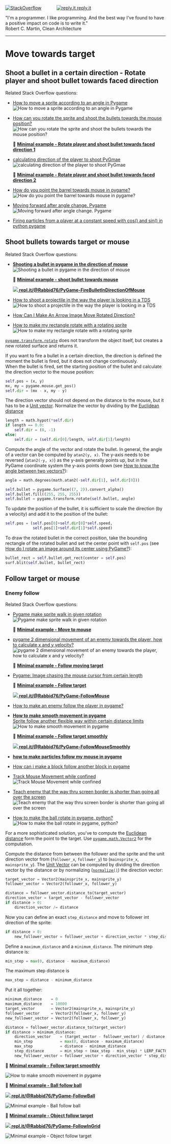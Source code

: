 [![StackOverflow](https://stackexchange.com/users/flair/7322082.png)](https://stackoverflow.com/users/5577765/rabbid76?tab=profile) &nbsp;&nbsp;&nbsp;&nbsp;&nbsp;&nbsp;&nbsp;&nbsp;&nbsp;&nbsp; [![reply.it](../../resource/logo/Repl_it_logo_80.png) reply.it](https://repl.it/repls/folder/PyGame%20Examples)

"I'm a programmer. I like programming. And the best way I've found to have a positive impact on code is to write it."  
Robert C. Martin, Clean Architecture

---

# Move towards target

## Shoot a bullet in a certain direction - Rotate player and shoot bullet towards faced direction

Related Stack Overflow questions:

- [How to move a sprite according to an angle in Pygame](https://stackoverflow.com/questions/46697502/how-to-move-a-sprite-according-to-an-angle-in-pygame/68698440#68698440)  
  ![How to move a sprite according to an angle in Pygame](https://i.sstatic.net/HBVPx.gif)

- [How can you rotate the sprite and shoot the bullets towards the mouse position?](https://stackoverflow.com/questions/59126785/how-can-you-rotate-the-sprite-and-shoot-the-bullets-towards-the-mouse-position/59126918#59126918)  
  ![How can you rotate the sprite and shoot the bullets towards the mouse position?](https://i.sstatic.net/zGoZr.gif)

  📁 **[Minimal example - Rotate player and shoot bullet towards faced direction 1](../../examples/minimal_examples/pygame_minimal_rotate_to_target_fire_bullet_1.py)**

- [calculating direction of the player to shoot PyGmae](https://stackoverflow.com/questions/60464828/calculating-direction-of-the-player-to-shoot-pygame/60465212#60465212)  
  ![calculating direction of the player to shoot PyGmae](https://i.sstatic.net/3F8Mt.gif)

  📁 **[Minimal example - Rotate player and shoot bullet towards faced direction 2](../../examples/minimal_examples/pygame_minimal_rotate_to_target_fire_bullet_2.py)**

- [How do you point the barrel towards mouse in pygame?](https://stackoverflow.com/questions/70283340/how-do-you-point-the-barrel-towards-mouse-in-pygame/70318324#70318324)
  ![How do you point the barrel towards mouse in pygame?](https://i.sstatic.net/dmBVe.gif)

- [Moving forward after angle change. Pygame](https://stackoverflow.com/questions/61106297/moving-forward-after-angle-change-pygame/61106823#61106823)  
  ![Moving forward after angle change. Pygame](https://i.sstatic.net/A7RFW.gif)

- [Firing particles from a player at a constant speed with cos() and sin() in python pygame](https://stackoverflow.com/questions/64993388/firing-particles-from-a-player-at-a-constant-speed-with-cos-and-sin-in-pytho/64994334#64994334)

## Shoot bullets towards target or mouse

Related Stack Overflow questions:

- **[Shooting a bullet in pygame in the direction of mouse](https://stackoverflow.com/questions/59977052/shooting-a-bullet-in-pygame-in-the-direction-of-mouse/59980344#59980344)**  
  ![Shooting a bullet in pygame in the direction of mouse](https://i.sstatic.net/oyzor.gif)

  📁 **[Minimal example - shoot bullet towards mouse](../../examples/minimal_examples/pygame_minimal_move_to_target_fire_bullet_1.py)**

  **[![](https://i.sstatic.net/5jD0C.png) repl.it/@Rabbid76/PyGame-FireBulletInDirectionOfMouse](https://replit.com/@Rabbid76/PyGame-FireBulletInDirectionOfMouse#main.py)**

- [How to shoot a projectile in the way the player is looking in a TDS](https://stackoverflow.com/questions/68970922/how-to-shoot-a-projectile-in-the-way-the-player-is-looking-in-a-tds/68971138#68971138)  
  ![How to shoot a projectile in the way the player is looking in a TDS](https://i.sstatic.net/04Uou.gif)

- [How Can I Make An Arrow Image Move Rotated Direction?](https://stackoverflow.com/questions/65589860/how-can-i-make-an-arrow-image-move-rotated-direction/65592518#65592518)

- [How to make my rectangle rotate with a rotating sprite](https://stackoverflow.com/questions/65622705/how-to-make-my-rectangle-rotate-with-a-rotating-sprite/65640631#65640631)  
  ![How to make my rectangle rotate with a rotating sprite](https://i.sstatic.net/ocqjL.gif)

[`pygame.transform.rotate`](https://www.pygame.org/docs/ref/transform.html#pygame.transform.rotate) does not transform the object itself, but creates a new rotated surface and returns it.

If you want to fire a bullet in a certain direction, the direction is defined the moment the bullet is fired, but it does not change continuously.  
When the bullet is fired, set the starting position of the bullet and calculate the direction vector to the mouse position:

```py
self.pos = (x, y)
mx, my = pygame.mouse.get_pos()
self.dir = (mx - x, my - y)
```

The direction vector should not depend on the distance to the mouse, but it has to be a [Unit vector](https://en.wikipedia.org/wiki/Unit_vector).
Normalize the vector by dividing by the [Euclidean distance](https://en.wikipedia.org/wiki/Euclidean_distance)

```py
length = math.hypot(*self.dir)
if length == 0.0:
    self.dir = (0, -1)
else:
    self.dir = (self.dir[0]/length, self.dir[1]/length)
```

Compute the angle of the vector and rotate the bullet. In general, the angle of a vector can be computed by `atan2(y, x)`. The y-axis needs to be reversed (`atan2(-y, x)`) as the y-axis generally points up, but in the PyGame coordinate system the y-axis points down (see [How to know the angle between two vectors?](https://stackoverflow.com/questions/42258637/how-to-know-the-angle-between-two-vectors/64563327#64563327)):

```py
angle = math.degrees(math.atan2(-self.dir[1], self.dir[0]))

self.bullet = pygame.Surface((7, 2)).convert_alpha()
self.bullet.fill((255, 255, 255))
self.bullet = pygame.transform.rotate(self.bullet, angle)
```

To update the position of the bullet, it is sufficient to scale the direction (by a velocity) and add it to the position of the bullet:

```py
self.pos = (self.pos[0]+self.dir[0]*self.speed,
            self.pos[1]+self.dir[1]*self.speed)
```

To draw the rotated bullet in the correct position, take the bounding rectangle of the rotated bullet and set the center point with `self.pos` (see [How do I rotate an image around its center using PyGame?](https://stackoverflow.com/questions/4183208/how-do-i-rotate-an-image-around-its-center-using-pygame/54714144#54714144)):

```py
bullet_rect = self.bullet.get_rect(center = self.pos)
surf.blit(self.bullet, bullet_rect)  
```

## Follow target or mouse

### Enemy follow

Related Stack Overflow questions:

- [Pygame make sprite walk in given rotation](https://stackoverflow.com/questions/66402816/pygame-make-sprite-walk-in-given-rotation/66403030#66403030)  
  ![Pygame make sprite walk in given rotation](https://i.sstatic.net/SyPzP.gif)

  📁 **[Minimal example - Move to mouse](../../examples/minimal_examples/pygame_minimal_move_follow_4.py)**

- [pygame 2 dimensional movement of an enemy towards the player, how to calculate x and y velocity?](https://stackoverflow.com/questions/66404707/pygame-2-dimensional-movement-of-an-enemy-towards-the-player-how-to-calculate-x/66406985#66406985)  
  ![pygame 2 dimensional movement of an enemy towards the player, how to calculate x and y velocity?](https://i.sstatic.net/PNKiu.gif)

  📁 **[Minimal example - Follow moving target](../../examples/minimal_examples/pygame_minimal_move_follow_5.py)**

- [Pygame: Image chasing the mouse cursor from certain length](https://stackoverflow.com/questions/55168892/pygame-image-chasing-the-mouse-cursor-from-certain-length/55169273#55169273)

  📁 **[Minimal example - Follow target](../../examples/minimal_examples/pygame_minimal_move_follow_1.py)**

  **[![](https://i.sstatic.net/5jD0C.png) repl.it/@Rabbid76/PyGame-FollowMouse](https://replit.com/@Rabbid76/PyGame-FollowMouse#main.py)**

- [How to make an enemy follow the player in pygame?](https://stackoverflow.com/questions/20044791/how-to-make-an-enemy-follow-the-player-in-pygame/73511789#73511789)  
- **[How to make smooth movement in pygame](https://stackoverflow.com/questions/64087982/how-to-make-smooth-movement-in-pygame/64088747#64088747)**  
  [Sprite follow another flexible way within certain distance limits](https://stackoverflow.com/questions/60064644/sprite-follow-another-flexible-way-within-certain-distance-limits/60082313#60082313)  
  ![How to make smooth movement in pygame](https://i.sstatic.net/9HL3b.gif)

  📁 **[Minimal example - Follow target smoothly](../../examples/minimal_examples/pygame_minimal_move_follow_smoothly.py)**

  **[![](https://i.sstatic.net/5jD0C.png) repl.it/@Rabbid76/PyGame-FollowMouseSmoothly](https://replit.com/@Rabbid76/PyGame-FollowMouseSmoothly#main.py)**

- **[how to make particles follow my mouse in pygame](https://stackoverflow.com/questions/63412401/how-to-make-particles-follow-my-mouse-in-pygame/63412536#63412536)**
- [How can i make a block follow another block in pygame](https://stackoverflow.com/questions/59799575/how-can-i-make-a-block-follow-another-block-in-pygame/59799746#59799746)

- [Track Mouse Movement while confined](https://stackoverflow.com/questions/64491342/track-mouse-movement-while-confined/65378782#65378782)  
  ![Track Mouse Movement while confined](https://i.sstatic.net/uaesh.gif)

- [Teach enemy that the way thru screen border is shorter than going all over the screen](https://stackoverflow.com/questions/69674788/teach-enemy-that-the-way-thru-screen-border-is-shorter-than-going-all-over-the-s)  
  ![Teach enemy that the way thru screen border is shorter than going all over the screen](https://i.sstatic.net/czBUc.gif)

- [How to make the ball rotate in pygame, python?](https://stackoverflow.com/questions/74214342/how-to-make-the-ball-rotate-in-pygame-python/74218983#74218983)  
  ![How to make the ball rotate in pygame, python?](https://i.sstatic.net/CcQQ8.gif)

For a more sophisticated solution, you've to compute the [Euclidean distance](https://en.wikipedia.org/wiki/Euclidean_distance) form the point to the target. Use [`pygame.math.Vector2`](https://www.pygame.org/docs/ref/math.html#pygame.math.Vector2) for the computation.

Compute the distance from between the follower and the sprite and the unit direction vector from (`follower_x`, `follower_y`) to (`mainsprite_x`, `mainsprite_y`). The [Unit Vector](https://en.wikipedia.org/wiki/Unit_vector) can be computed by dividing the direction vector by the distance or by normalizing ([`normalize()`](https://www.pygame.org/docs/ref/math.html#pygame.math.Vector2.normalize)) the direction vector:

```py
target_vector = Vector2(mainsprite_x, mainsprite_y)
follower_vector = Vector2(follower_x, follower_y)

distance = follower_vector.distance_to(target_vector)
direction_vector = target_vector - follower_vector
if distance > 0:
    direction_vector /= distance
```

Now you can define an exact `step_distance` and move to follower int direction of the sprite:

```py
if distance > 0:
    new_follower_vector = follower_vector + direction_vector * step_distance.
```

Define a `maximum_distance` and a `minimum_distance`. The minimum step distance is:

```py
min_step = max(0, distance - maximum_distance)
```

The maximum  step distance is

```py
max_step = distance - minimum_distance
```

Put it all together:

```py
minimum_distance    = 0
maximum_distance    = 10000
target_vector       = Vector2(mainsprite_x, mainsprite_y)
follower_vector     = Vector2(follower_x, follower_y)
new_follower_vector = Vector2(follower_x, follower_y)

distance = follower_vector.distance_to(target_vector)
if distance > minimum_distance:
    direction_vector    = (target_vector - follower_vector) / distance
    min_step            = max(0, distance - maximum_distance)
    max_step            = distance - minimum_distance
    step_distance       = min_step + (max_step - min_step) * LERP_FACTOR
    new_follower_vector = follower_vector + direction_vector * step_distance
```

📁 **[Minimal example - Follow target smoothly](../../examples/minimal_examples/pygame_minimal_move_follow_smoothly.py)**

![How to make smooth movement in pygame](https://i.sstatic.net/9HL3b.gif)

📁 **[Minimal example - Ball follow ball](../../examples/minimal_examples/pygame_minimal_move_follow_2.py)**

**[![](https://i.sstatic.net/5jD0C.png) repl.it/@Rabbid76/PyGame-FollowBall](https://replit.com/@Rabbid76/PyGame-FollowBall#main.py)**

![Minimal example - Ball follow ball](../../screenshot/pygame_minimal_move_follow_2.gif)

📁 **[Minimal example - Object follow target](../../examples/minimal_examples/pygame_minimal_move_follow_3.py)**

**[![](https://i.sstatic.net/5jD0C.png) repl.it/@Rabbid76/PyGame-FollowInGrid](https://replit.com/@Rabbid76/PyGame-FollowInGrid#main.py)**

![Minimal example - Object follow target](../../screenshot/pygame_minimal_move_follow_3.gif)
